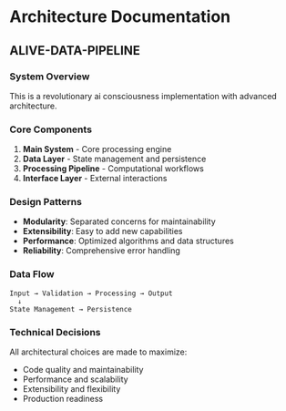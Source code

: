 # Architecture Documentation

## ALIVE-DATA-PIPELINE

### System Overview

This is a revolutionary ai consciousness implementation with advanced architecture.

### Core Components

1. **Main System** - Core processing engine
2. **Data Layer** - State management and persistence
3. **Processing Pipeline** - Computational workflows
4. **Interface Layer** - External interactions

### Design Patterns

- **Modularity**: Separated concerns for maintainability
- **Extensibility**: Easy to add new capabilities
- **Performance**: Optimized algorithms and data structures
- **Reliability**: Comprehensive error handling

### Data Flow

```
Input → Validation → Processing → Output
  ↓
State Management → Persistence
```

### Technical Decisions

All architectural choices are made to maximize:
- Code quality and maintainability
- Performance and scalability
- Extensibility and flexibility
- Production readiness

